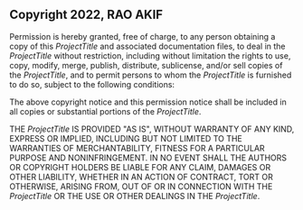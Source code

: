## Copyright 2022, RAO AKIF

Permission is hereby granted, free of charge, to any person obtaining a copy of this _*ProjectTitle*_ and associated documentation files, to deal in the _*ProjectTitle*_ without restriction, including without limitation the rights to use, copy, modify, merge, publish, distribute, sublicense, and/or sell copies of the _*ProjectTitle*_, and to permit persons to whom the _*ProjectTitle*_ is furnished to do so, subject to the following conditions:

The above copyright notice and this permission notice shall be included in all copies or substantial portions of the _*ProjectTitle*_.

THE _*ProjectTitle*_ IS PROVIDED "AS IS", WITHOUT WARRANTY OF ANY KIND, EXPRESS OR IMPLIED, INCLUDING BUT NOT LIMITED TO THE WARRANTIES OF MERCHANTABILITY, FITNESS FOR A PARTICULAR PURPOSE AND NONINFRINGEMENT. IN NO EVENT SHALL THE AUTHORS OR COPYRIGHT HOLDERS BE LIABLE FOR ANY CLAIM, DAMAGES OR OTHER LIABILITY, WHETHER IN AN ACTION OF CONTRACT, TORT OR OTHERWISE, ARISING FROM, OUT OF OR IN CONNECTION WITH THE _*ProjectTitle*_ OR THE USE OR OTHER DEALINGS IN THE _*ProjectTitle*_.